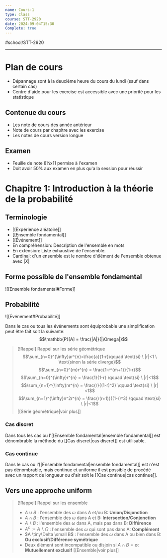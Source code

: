 ```yaml
---
name: Cours-1
type: Class
course: STT-2920
date: 2024-09-04T15:30
Complete: true
---
```

#school/STT-2920 
***
# Plan de cours
- Dépannage sont à la deuxième heure du cours du lundi (sauf dans certain cas)
- Centre d'aide pour les exercise est accessible avec une priorité pour les statistique

## Contenue du cours
- Les note de cours des année antérieur
- Note de cours par chapitre avec les exercise
- Les notes de cours version longue

## Examen
- Feuille de note 8½x11 permise à l'examen
- Doit avoir 50% aux examen en plus qu'a la session pour réussir

# Chapitre 1: Introduction à la théorie de la probabilité
## Terminologie
- [[Expérience aléatoire]]
- [[Ensemble fondamental]]
- [[Événement]]
- En compréhension: Description de l'ensemble en mots
- En extension: Liste exhaustive de l'ensemble.
- Cardinal: d'un ensemble est le nombre d'élément de l'ensemble obtenue avec $|X|$

## Forme possible de l'ensemble fondamental

![[Ensemble fondamental#Forme]]

## Probabilité

![[Événement#Probabilité]]

Dans le cas ou tous les événements sont équiprobable une simplification peut être fait soit la suivante:
$$\mathbb{P}[A] = \frac{|A|}{|\Omega|}$$

> [!Rappel]
> Rappel sur les série géométrique
> $$\sum_{n=0}^{\infty}ar^{n}=\frac{a}{1-r}\qquad \text{si} \ |r|<1 \ \text{sinon la série diverge}$$
> $$\sum_{n=0}^{m}r^{n} = \frac{1-r^{m+1}}{1-r}$$
> $$\sum_{n=0}^{\infty}r^{n} = \frac{1}{1-r} \qquad \text{si} \ |r|<1$$
> $$\sum_{n=1}^{\infty}nr^{n} = \frac{r}{(1-r)^2} \qquad \text{si} \ |r|<1$$
> $$\sum_{n=1}^{\infty}n^2r^{n} = \frac{r(r+1)}{(1-r)^3} \qquad \text{si} \ |r|<1$$
> [[Série géométrique|voir plus]]

### Cas discret
Dans tous les cas ou l'[[Ensemble fondamental|ensemble fondamental]] est dénombrable la méthode du [[Cas discret|cas discret]] est utilisable.

### Cas continue
Dans le cas ou l'[[Ensemble fondamental|ensemble fondamental]] est n'est pas dénombrable, mais continue et uniforme il est possible de procédé avec un rapport de longueur ou d'air soit le [[Cas continue|cas continue]].

## Vers une approche uniform

> [!Rappel]
> Rappel sur les ensemble
> - $A \cup B$ : l'ensemble des $\omega$ dans A et/ou B:  **Union/Disjonction**
> - $A \cap B$ : l'ensemble des $\omega$ dans A et B: **Intersection/Conjonction**
> - $A \backslash B$ : l'ensemble des $\omega$ dans A, mais pas dans B: **Différence**
> - $A^{c}:=A\backslash\Omega$ : l'ensemble des $\omega$ qui sont pas dans A: **Complément**
> - $A \tiny\Delta \small B$ : l'ensemble des $\omega$ dans A ou bien dans B:  **Ou exclusif/Différence symétrique**
> - Deux élément sont incompatible ou disjoin si $A \cap B = \emptyset$: **Mutuellement exclusif**
> [[Ensemble|voir plus]]